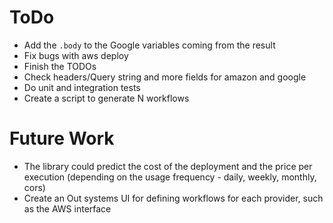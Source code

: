 # ToDo

- Add the `.body` to the Google variables coming from the result
- Fix bugs with aws deploy
- Finish the TODOs
- Check headers/Query string and more fields for amazon and google
- Do unit and integration tests
- Create a script to generate N workflows

# Future Work

* The library could predict the cost of the deployment and the price per execution (depending on the usage frequency -
  daily, weekly, monthly, cors)
* Create an Out systems UI for defining workflows for each provider, such as the AWS interface 
